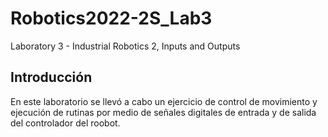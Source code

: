 # Robotics2022-2S_Lab3
Laboratory 3 - Industrial Robotics 2, Inputs and Outputs

## Introducción
En este laboratorio se llevó a cabo un ejercicio de control de movimiento y ejecución de rutinas por medio de señales digitales de entrada y de salida del controlador del roobot.
